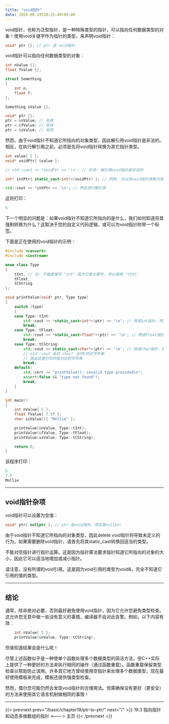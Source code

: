 ```yaml
---
title: "void指针"
date: 2024-08-19T20:25:40+08:00
---
```


void指针，也称为泛型指针，是一种特殊类型的指针，可以指向任何数据类型的对象！使用void关键字作为指针的类型，来声明void指针：

```C++
void* ptr {}; // ptr 是 void指针
```

void指针可以指向任何数据类型的对象：

```C++
int nValue {};
float fValue {};

struct Something
{
    int n;
    float f;
};

Something sValue {};

void* ptr {};
ptr = &nValue; // 有效
ptr = &fValue; // 有效
ptr = &sValue; // 有效
```

然而，由于void指针不知道它所指向的对象类型，因此解引用void指针是非法的。相反，在执行解引用之前，必须首先将void指针转换为其它指针类型。

```C++
int value{ 5 };
void* voidPtr{ &value };

// std::cout << *voidPtr << '\n'; // 非法: 解引用void指针是非法的

int* intPtr{ static_cast<int*>(voidPtr) }; // 然而, 可以将void指针转换为其它指针

std::cout << *intPtr << '\n'; // 然后进行解引用
```

这将打印：

```C++
5
```

下一个明显的问题是：如果void指针不知道它所指向的是什么，我们如何知道将其强制转换为什么？这取决于您的自定义代码逻辑，或可以为void指针附带一个标签。

下面是正在使用的void指针的示例：

```C++
#include <cassert>
#include <iostream>

enum class Type
{
    tInt, // 注: 不能直接写 "int" 因为它是关键字, 所以使用 "tInt"
    tFloat,
    tCString
};

void printValue(void* ptr, Type type)
{
    switch (type)
    {
    case Type::tInt:
        std::cout << *static_cast<int*>(ptr) << '\n'; // 转成int指针，然后解引用
        break;
    case Type::tFloat:
        std::cout << *static_cast<float*>(ptr) << '\n'; // 转成float指针，然后解引用
        break;
    case Type::tCString:
        std::cout << static_cast<char*>(ptr) << '\n'; // 转成char指针，然后打印对应的字符串
        // std::cout 会将 char* 当作C样式字符串
        // 因此这里打印的是对应的字符串
        break;
    default:
        std::cerr << "printValue(): invalid type provided\n"; 
        assert(false && "type not found");
        break;
    }
}

int main()
{
    int nValue{ 5 };
    float fValue{ 7.5f };
    char szValue[]{ "Mollie" };

    printValue(&nValue, Type::tInt);
    printValue(&fValue, Type::tFloat);
    printValue(szValue, Type::tCString);

    return 0;
}
```

该程序打印：

```C++
5
7.5
Mollie
```

***
## void指针杂项

void指针可以设置为空值：

```C++
void* ptr{ nullptr }; // ptr 是void指针，现在是nullptr
```

由于void指针不知道它所指向的对象类型，因此delete void指针将导致未定义的行为。如果需要删除void指针，请首先将其static_cast转换回适当的类型。

不能对空指针进行指针运算。这是因为指针算法要求指针知道它所指向的对象的大小，因此它可以适当地增加或减小指针。

请注意，没有所谓的void引用。这是因为void引用的类型为void&，完全不知道它引用的值的类型。

***
## 结论

通常，除非绝对必要，否则最好避免使用void指针，因为它允许您避免类型检查。这允许您无意中做一些没有意义的事情，编译器不会对此告警。例如，以下内容有效：

```C++
    int nValue{ 5 };
    printValue(&nValue, Type::tCString);
```

但谁知道结果会是什么呢！

尽管上述函数似乎是一种使单个函数处理多个数据类型的简洁方法，但C++实际上提供了一种更好的方法来执行相同的操作（通过函数重载）。函数重载保留类型检查以帮助防止误用。许多其它地方曾经使用空指针来处理多个数据类型，现在最好使用模板来完成，模板还提供强类型检查。

然而，偶尔您可能仍然会发现void指针的合理用法。但需确保没有更好（更安全）的方法来使用其它语言机制做相同的事情！

***

{{< prevnext prev="/basic/chapter19/ptr-to-ptr/" next="/" >}}
19.3 指向指针和动态多维数组的指针
<--->
主页
{{< /prevnext >}}
